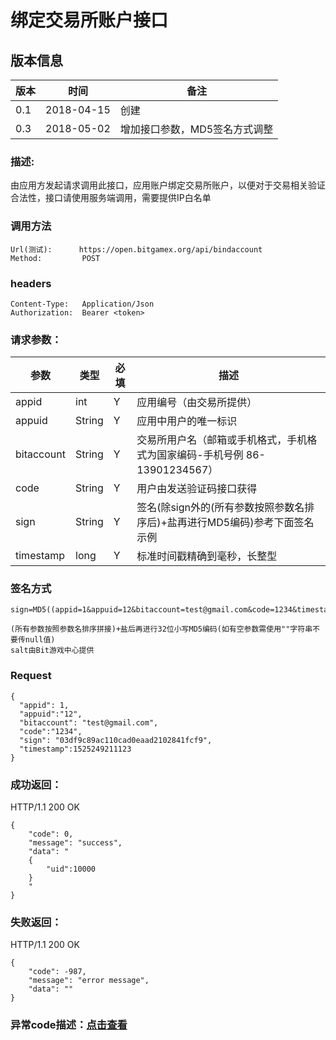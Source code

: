 # 绑定交易所账户接口

## 版本信息
版本 | 时间 |   备注
-- | -- |   --
0.1 | 2018-04-15|创建
0.3|2018-05-02|增加接口参数，MD5签名方式调整

### 描述:
由应用方发起请求调用此接口，应用账户绑定交易所账户，以便对于交易相关验证合法性，接口请使用服务端调用，需要提供IP白名单


### 调用方法

``` 
Url(测试):      https://open.bitgamex.org/api/bindaccount
Method:         POST

```
### headers

``` 
Content-Type:   Application/Json
Authorization:  Bearer <token>    

```
### 请求参数：


 参数           |     类型        |必填| 描述         
------------ |     -------------|--|         -----------
 appid    |   int |Y|   应用编号（由交易所提供）
 appuid   |   String  |Y|   应用中用户的唯一标识
 bitaccount    | String    |Y| 交易所用户名（邮箱或手机格式，手机格式为国家编码-手机号例 86-13901234567）
 code   |   String  |Y|   用户由发送验证码接口获得
 sign     | String        |Y| 签名(除sign外的(所有参数按照参数名排序后)+盐再进行MD5编码)参考下面签名示例
 timestamp|long|Y|标准时间戳精确到毫秒，长整型
 
 
 ### 签名方式
 ```
 sign=MD5((appid=1&appuid=12&bitaccount=test@gmail.com&code=1234&timestamp=1525249211123)+salt).toLowerCase()
 
(所有参数按照参数名排序拼接)+盐后再进行32位小写MD5编码(如有空参数需使用""字符串不要传null值)
salt由Bit游戏中心提供
 ```
 
### Request
  ```
 {
    "appid": 1,
    "appuid":"12",
    "bitaccount": "test@gmail.com",
    "code":"1234",
    "sign": "03df9c89ac110cad0eaad2102841fcf9",
    "timestamp":1525249211123
 }
  ```
### 成功返回：
HTTP/1.1 200 OK
```
{
    "code": 0,
    "message": "success",
    "data": "
    {
        "uid":10000
    }
    "
}
```
### 失败返回：
HTTP/1.1 200 OK
```
{
    "code": -987,
    "message": "error message",
    "data": ""
}
```


### 异常code描述：[点击查看](https://github.com/BitGameEN/OpenAPI/blob/master/BitGame%E6%B8%B8%E6%88%8F%E5%AF%B9%E6%8E%A5%E6%96%87%E6%A1%A3.md)
